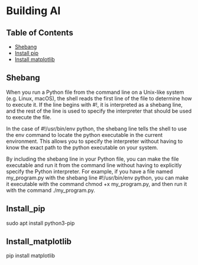 # Building AI

## Table of Contents

- [Shebang](#Shebang)
- [Install pip](#Install_pip)
- [Install matplotlib](#Install_matplotlib)


## Shebang
When you run a Python file from the command line on a Unix-like system (e.g. Linux, macOS), the shell reads the first line of the file to determine how to execute it. If the line begins with #!, it is interpreted as a shebang line, and the rest of the line is used to specify the interpreter that should be used to execute the file.

In the case of #!/usr/bin/env python, the shebang line tells the shell to use the env command to locate the python executable in the current environment. This allows you to specify the interpreter without having to know the exact path to the python executable on your system.

By including the shebang line in your Python file, you can make the file executable and run it from the command line without having to explicitly specify the Python interpreter. For example, if you have a file named my_program.py with the shebang line #!/usr/bin/env python, you can make it executable with the command chmod +x my_program.py, and then run it with the command ./my_program.py.

## Install_pip
sudo apt install python3-pip

## Install_matplotlib
pip install matplotlib

